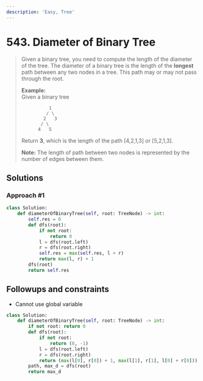 ```yaml
---
description: 'Easy, Tree'
---
```


# 543. Diameter of Binary Tree

> Given a binary tree, you need to compute the length of the diameter of the tree. The diameter of a binary tree is the length of the **longest** path between any two nodes in a tree. This path may or may not pass through the root.
>
> **Example:**  
> Given a binary tree  
>
>
> ```text
>           1
>          / \
>         2   3
>        / \     
>       4   5    
> ```
>
> Return **3**, which is the length of the path \[4,2,1,3\] or \[5,2,1,3\].
>
> **Note:** The length of path between two nodes is represented by the number of edges between them.

## Solutions

### Approach \#1

```python
class Solution:
    def diameterOfBinaryTree(self, root: TreeNode) -> int:
        self.res = 0
        def dfs(root):
            if not root:
                return 0
            l = dfs(root.left)
            r = dfs(root.right)
            self.res = max(self.res, l + r)
            return max(l, r) + 1
        dfs(root)
        return self.res
```

## Followups and constraints

* Cannot use global variable

```python
class Solution:
    def diameterOfBinaryTree(self, root: TreeNode) -> int:
        if not root: return 0
        def dfs(root):
            if not root:
                return (0, -1)
            l = dfs(root.left)
            r = dfs(root.right)
            return (max(l[0], r[0]) + 1, max(l[1], r[1], l[0] + r[0]))
        path, max_d = dfs(root)
        return max_d
```

